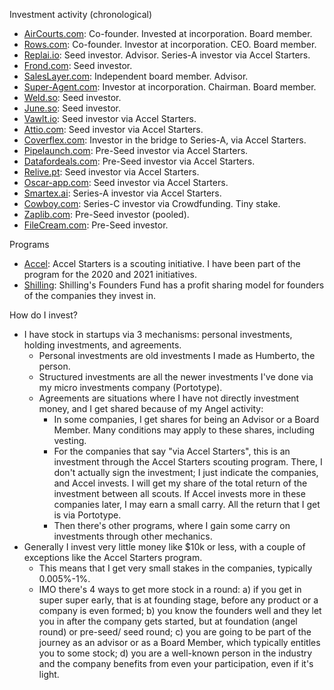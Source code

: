 Investment activity (chronological)

- [AirCourts.com](https://aircourts.com): Co-founder. Invested at incorporation. Board member.
- [Rows.com](https://rows.com): Co-founder. Investor at incorporation. CEO. Board member.
- [Replai.io](https://replai.io): Seed investor. Advisor. Series-A investor via Accel Starters.
- [Frond.com](https://frond.com): Seed investor.
- [SalesLayer.com](https://saleslayer.com): Independent board member. Advisor.
- [Super-Agent.com](https://super-agent.com): Investor at incorporation. Chairman. Board member.
- [Weld.so](https://weld.so): Seed investor.
- [June.so](https://june.so): Seed investor.
- [Vawlt.io](https://vawlt.io): Seed investor via Accel Starters. 
- [Attio.com](https://attio.com): Seed investor via Accel Starters.
- [Coverflex.com](https://coverflex.com): Investor in the bridge to Series-A, via Accel Starters.
- [Pipelaunch.com](https://pipelaunch.com): Pre-Seed investor via Accel Starters.
- [Datafordeals.com](https://datafordeals.com): Pre-Seed investor via Accel Starters.
- [Relive.pt](https://relive.pt): Seed investor via Accel Starters.
- [Oscar-app.com](https://oscar-app.com): Seed investor via Accel Starters.
- [Smartex.ai](https://smartex.ai): Series-A investor via Accel Starters.
- [Cowboy.com](https://cowboy.com): Series-C investor via Crowdfunding. Tiny stake.
- [Zaplib.com](https://zaplib.com): Pre-Seed investor (pooled).
- [FileCream.com](https://filecream.com): Pre-Seed investor.

Programs
- [Accel](https://accel.com): Accel Starters is a scouting initiative. I have been part of the program for the 2020 and 2021 initiatives.
- [Shilling](https://shilling.vc): Shilling's Founders Fund has a profit sharing model for founders of the companies they invest in.

How do I invest?
- I have stock in startups via 3 mechanisms: personal investments, holding investments, and agreements.
    - Personal investments are old investments I made as Humberto, the person. 
    - Structured investments are all the newer investments I've done via my micro investments company (Portotype).
    - Agreements are situations where I have not directly investment money, and I get shared because of my Angel activity:
        - In some companies, I get shares for being an Advisor or a Board Member. Many conditions may apply to these shares, including vesting.
        - For the companies that say "via Accel Starters", this is an investment through the Accel Starters scouting program. There, I don't actually sign the investment; I just indicate the companies, and Accel invests. I will get my share of the total return of the investment between all scouts. If Accel invests more in these companies later, I may earn a small carry. All the return that I get is via Portotype.
        - Then there's other programs, where I gain some carry on investments through other mechanics.    
- Generally I invest very little money like $10k or less, with a couple of exceptions like the Accel Starters program. 
    - This means that I get very small stakes in the companies, typically 0.005%-1%.
    - IMO there's 4 ways to get more stock in a round: a) if you get in super super early, that is at founding stage, before any product or a company is even formed; b) you know the founders well and they let you in after the company gets started, but at foundation (angel round) or pre-seed/ seed round; c) you are going to be part of the journey as an advisor or as a Board Member, which typically entitles you to some stock; d) you are a well-known person in the industry and the company benefits from even your participation, even if it's light.
